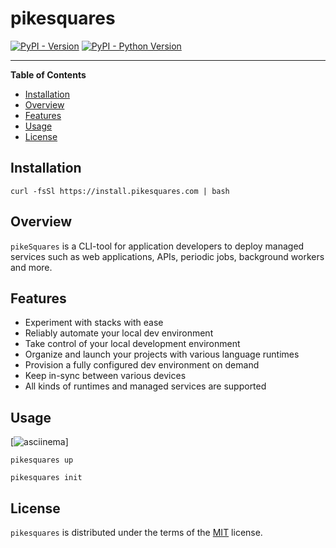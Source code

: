 # pikesquares

[![PyPI - Version](https://img.shields.io/pypi/v/pikesquares.svg)](https://pypi.org/project/pikesquares)
[![PyPI - Python Version](https://img.shields.io/pypi/pyversions/pikesquares.svg)](https://pypi.org/project/pikesquares)

-----

**Table of Contents**

- [Installation](#installation)
- [Overview](#overview)
- [Features](#features)
- [Usage](#usage)
- [License](#license)

## Installation

```console
curl -fsSl https://install.pikesquares.com | bash
```

## Overview

`pikeSquares` is a CLI-tool for application developers to deploy managed services such as web applications, APIs, periodic jobs, background workers and more.


## Features

* Experiment with stacks with ease
* Reliably automate your local dev environment
* Take control of your local development environment
* Organize and launch your projects with various language runtimes
* Provision a fully configured dev environment on demand
* Keep in-sync between various devices
* All kinds of runtimes and managed services are supported


## Usage
 
[![asciinema](https://asciinema.org/a/HDru0gjP0tkpaM51l9RsvP8qy.svg)]






```console
pikesquares up
```
```console
pikesquares init
```

## License

`pikesquares` is distributed under the terms of the [MIT](https://spdx.org/licenses/MIT.html) license.









